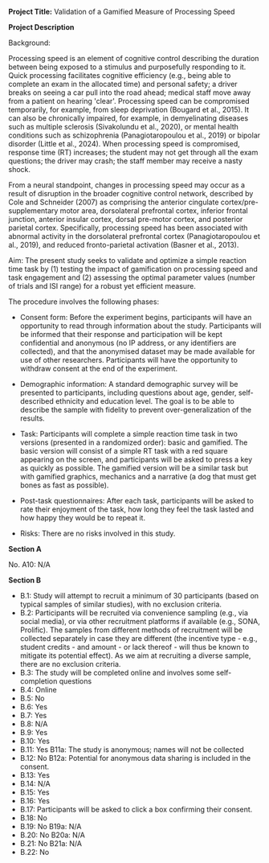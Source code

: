 **Project Title:** Validation of a Gamified Measure of Processing Speed

**Project Description**

Background:

Processing speed is an element of cognitive control describing the duration between being exposed to a stimulus and purposefully responding to it. Quick processing facilitates cognitive efficiency (e.g., being able to complete an exam in the allocated time) and personal safety; a driver breaks on seeing a car pull into the road ahead; medical staff move away from a patient on hearing 'clear'. Processing speed can be compromised temporarily, for example, from sleep deprivation (Bougard et al., 2015). It can also be chronically impaired, for example, in demyelinating diseases such as multiple sclerosis (Sivakolundu et al., 2020), or mental health conditions such as schizophrenia (Panagiotaropoulou et al., 2019) or bipolar disorder (Little et al., 2024). When processing speed is compromised, response time (RT) increases; the student may not get through all the exam questions; the driver may crash; the staff member may receive a nasty shock.

From a neural standpoint, changes in processing speed may occur as a result of disruption in the broader cognitive control network, described by Cole and Schneider (2007) as comprising the anterior cingulate cortex/pre-supplementary motor area, dorsolateral prefrontal cortex, inferior frontal junction, anterior insular cortex, dorsal pre-motor cortex, and posterior parietal cortex. Specifically, processing speed has been associated with abnormal activity in the dorsolateral prefrontal cortex (Panagiotaropoulou et al., 2019), and reduced fronto-parietal activation (Basner et al., 2013).

Aim: The present study seeks to validate and optimize a simple reaction time task by (1) testing the impact of gamification on processing speed and task engagement and (2) assessing the optimal parameter values (number of trials and ISI range) for a robust yet efficient measure.

The procedure involves the following phases:


- Consent form: Before the experiment begins, participants will have an opportunity to read through information about the study. 
Participants will be informed that their response and participation will be kept confidential and anonymous (no IP address, or any identifiers are collected), and that the anonymised dataset may be made available for use of other researchers. 
Participants will have the opportunity to withdraw consent at the end of the experiment.

- Demographic information: A standard demographic survey will be presented to participants, including questions about age, gender, self-described ethnicity and education level. The goal is to be able to describe the sample with fidelity to prevent over-generalization of the results.

- Task: Participants will complete a simple reaction time task in two versions (presented in a randomized order): basic and gamified. 
The basic version will consist of a simple RT task with a red square appearing on the screen, and participants will be asked to press a key as quickly as possible. 
The gamified version will be a similar task but with gamified graphics, mechanics and a narrative (a dog that must get bones as fast as possible). 

- Post-task questionnaires: After each task, participants will be asked to rate their enjoyment of the task, how long they feel the task lasted and how happy they would be to repeat it.

- Risks: There are no risks involved in this study.

**Section A**

No.
A10: N/A

**Section B**

- B.1: Study will attempt to recruit a minimum of 30 participants (based on typical samples of similar studies), with no exclusion criteria.
- B.2: Participants will be recruited via convenience sampling (e.g., via social media), or via other recruitment platforms if available (e.g., SONA, Prolific). The samples from different methods of recruitment will be collected separately in case they are different (the incentive type - e.g., student credits - and amount - or lack thereof - will thus be known to mitigate its potential effect). As we aim at recruiting a diverse sample, there are no exclusion criteria.
- B.3: The study will be completed online and involves some self-completion questions
- B.4: Online
- B.5: No
- B.6: Yes
- B.7: Yes
- B.8: N/A
- B.9: Yes
- B.10: Yes
- B.11: Yes
    B11a: The study is anonymous; names will not be collected
- B.12: No
    B12a: Potential for anonymous data sharing is included in the consent.
- B.13: Yes
- B.14: N/A
- B.15: Yes
- B.16: Yes
- B.17: Participants will be asked to click a box confirming their consent.
- B.18: No
- B.19: No
    B19a: N/A
- B.20: No
    B20a: N/A
- B.21: No
    B21a: N/A
- B.22: No